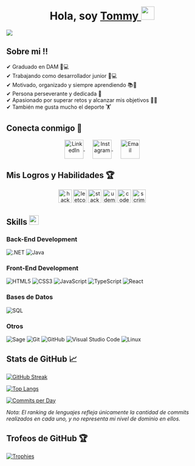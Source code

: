 <div align="center">
  <h1 align="center">Hola, soy <a href="https://www.linkedin.com/in/tomás-primo-rico-801498231">Tommy </a><img src="https://media.giphy.com/media/hvRJCLFzcasrR4ia7z/giphy.gif" width="35"></h1>
</div>

<img src="https://i.imgur.com/dYlCf37.png">

## Sobre mi ‼️

✔ Graduado en DAM 📖💻 <br>
✔ Trabajando como desarrollador junior 🤵💻 <br>
✔ Motivado, organizado y siempre aprendiendo 📚🚀 <br>
✔ Persona perseverante y dedicada 🧠 <br>
✔ Apasionado por superar retos y alcanzar mis objetivos 🎯💪 <br>
✔ También me gusta mucho el deporte 🏋️

## Conecta conmigo 🤝

<p align="center">
  <!-- LinkedIn -->
  <a href="https://www.linkedin.com/in/tomás-primo-rico-801498231" target="_blank" style="margin-right: 20px;">
    <img align="center" src="https://user-images.githubusercontent.com/88904952/234979284-68c11d7f-1acc-4f0c-ac78-044e1037d7b0.png" alt="LinkedIn" height="50" width="50" />
  </a>
  
  <!-- Instagram -->
  <a href="https://www.instagram.com/tomasprimo_/" target="_blank" style="margin-right: 20px;">
    <img align="center" src="https://upload.wikimedia.org/wikipedia/commons/a/a5/Instagram_icon.png" alt="Instagram" height="50" width="50" />
  </a>
  
  <!-- Email -->
  <a href="mailto:tommy.devlpr@gmail.com" target="_blank">
    <img align="center" src="https://upload.wikimedia.org/wikipedia/commons/4/4e/Gmail_Icon.png" alt="Email" height="50" width="50" />
  </a>
</p>


## Mis Logros y Habilidades 🏆

<p align="center">
  <a href="https://www.hackerrank.com/profile/tommy_devlpr" target="_blank" style="text-decoration: none; border: none;">
    <img src="https://img.shields.io/static/v1?message=HackerRank&logo=hackerrank&label=&color=2EC866&logoColor=white&labelColor=&style=for-the-badge" height="35" alt="hackerrank logo"  />
  </a>
  <a href="https://leetcode.com/u/ImTommyDev/" target="_blank" style="text-decoration: none; border: none;">
    <img src="https://img.shields.io/static/v1?message=LeetCode&logo=leetcode&label=&color=FFA116&logoColor=white&labelColor=&style=for-the-badge" height="35" alt="leetcode logo"  />
  </a>
  <a href="https://stackoverflow.com/users/27276191/imtommyy" target="_blank" style="text-decoration: none; border: none;">
    <img src="https://img.shields.io/static/v1?message=Stack%20Overflow&logo=stackoverflow&label=&color=FE7A16&logoColor=white&labelColor=&style=for-the-badge" height="35" alt="stackoverflow logo" />
  </a>
  <a href="https://www.udemy.com/user/tomas-primo-rico/" target="_blank" style="text-decoration: none; border: none;">
    <img src="https://img.shields.io/static/v1?message=Udemy&logo=udemy&label=&color=EC5252&logoColor=white&labelColor=&style=for-the-badge" height="35" alt="udemy logo" />
  </a>
  <a href="https://app.codesignal.com/profile/imtommy" target="_blank" style="text-decoration: none; border: none;">
    <img src="https://img.shields.io/static/v1?message=CodeSignal&logo=CodeSignal&label=&color=1A73E8&logoColor=white&labelColor=&style=for-the-badge" height="35" alt="codesignal logo" />
  </a>
  <a href="https://v2.scrimba.com/@ImTommyDev" target="_blank" style="text-decoration: none; border: none;">
    <img src="https://img.shields.io/static/v1?message=Scrimba&logo=scrimba&label=&color=1A2C38&logoColor=white&labelColor=&style=for-the-badge" height="35" alt="scrimba logo" />
  </a>
</p>

## <b>Skills </b><img src="https://media2.giphy.com/media/QssGEmpkyEOhBCb7e1/giphy.gif?cid=ecf05e47a0n3gi1bfqntqmob8g9aid1oyj2wr3ds3mg700bl&rid=giphy.gif" width ="25">

<h3 align="left">Back-End Development</h3>
<p align="left">
    <img src="https://img.shields.io/badge/.NET%20-%235C2D91.svg?style=for-the-badge&logo=dot-net&logoColor=white" alt=".NET">
    <img src="https://img.shields.io/badge/Java%20-%23ED8B00.svg?style=for-the-badge&logo=java&logoColor=white" alt="Java">
</p>

<h3 align="left">Front-End Development</h3>
<p align="left">
    <img src="https://img.shields.io/badge/HTML5%20-%23E34F26.svg?style=for-the-badge&logo=html5&logoColor=white" alt="HTML5">
    <img src="https://img.shields.io/badge/CSS%20-%231572B6.svg?style=for-the-badge&logo=css3&logoColor=white" alt="CSS3">
    <img src="https://img.shields.io/badge/JavaScript%20-%23F7DF1E.svg?style=for-the-badge&logo=javascript&logoColor=black" alt="JavaScript">
    <img src="https://img.shields.io/badge/TypeScript%20-%23007ACC.svg?style=for-the-badge&logo=typescript&logoColor=white" alt="TypeScript">
    <img src="https://img.shields.io/badge/React%20-%2361DAFB.svg?style=for-the-badge&logo=react&logoColor=black" alt="React">
</p>

<h3 align="left">Bases de Datos</h3>
<p align="left">
    <img src="https://img.shields.io/badge/SQL%20-%234477a1.svg?style=for-the-badge&logo=sql&logoColor=white" alt="SQL">
</p>

<h3 align="left">Otros</h3>
<p align="left">
    <img src="https://img.shields.io/badge/Sage%20-%23E34F26.svg?style=for-the-badge&logo=sage&logoColor=white" alt="Sage">
    <img src="https://img.shields.io/badge/git-%23F05033.svg?style=for-the-badge&logo=git&logoColor=white" alt="Git">
    <img src="https://img.shields.io/badge/github-%23121011.svg?style=for-the-badge&logo=github&logoColor=white" alt="GitHub">
    <img src="https://img.shields.io/badge/Visual%20Studio%20Code-0078d7.svg?style=for-the-badge&logo=visual-studio-code&logoColor=white" alt="Visual Studio Code">
    <img src="https://img.shields.io/badge/Linux-FCC624?style=for-the-badge&logo=linux&logoColor=black" alt="Linux">
</p>

## Stats de GitHub 📈

[![GitHub Streak](https://github-readme-streak-stats.herokuapp.com?user=ImTommyDev&theme=dark&border=c1ad82&ring=c1ad82&fire=c1ad82&currStreakNum=ffffff&sideNums=ffffff&currStreakLabel=ffffff&sideLabels=ffffff&dates=ffffff)](https://git.io/streak-stats)

[![Top Langs](https://github-readme-stats.vercel.app/api/top-langs/?username=ImTommyDev&layout=compact&langs_count=6&title_color=c1ad82&text_color=ffffff&bg_color=0d1117&border_color=c1ad82&border_width=2)](https://github.com/ImTommyDev/github-readme-stats)

[![Commits per Day](https://github-readme-stats.vercel.app/api?username=ImTommyDev&layout=compact&langs_count=6&title_color=c1ad82&text_color=ffffff&bg_color=0d1117&border_color=c1ad82&border_width=2&count_private=true&include_all_commits=true)](https://github.com/anuraghazra/github-readme-stats)

*Nota: El ranking de lenguajes refleja únicamente la cantidad de commits realizados en cada uno, y no representa mi nivel de dominio en ellos.*

## Trofeos de GitHub 🏆 

[![Trophies](https://github-profile-trophy.vercel.app/?username=ImTommyDev&theme=dark)](https://github.com/ryo-ma/github-profile-trophy)

